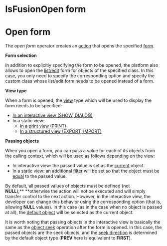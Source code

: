 # lsFusionOpen form

# Open form

The *open form* operator creates an [action](lsFusionActions.md) that opens the specified [form](lsFusionForms.md).

**Form selection**

In addition to explicitly specifying the form to be opened, the platform also allows to open the [list/edit](Interactive-view_1573071.html#Interactiveview-edtClass) form for objects of the specified class. In this case, you only need to specify the corresponding option and specify the custom class whose list/edit form needs to be opened instead of a form.

**View type**

When a form is opened, the [view](lsFusionForm_views.md) type which will be used to display the form needs to be specified:

-   [In an interactive view (SHOW, DIALOG)](lsFusionIn_an_interactive_view_SHOW_DIALOG_.md)
-   In a static view:
    -   [In a print view (PRINT)](lsFusionIn_a_print_view_PRINT_.md)
    -   [In a structured view (EXPORT, IMPORT)](lsFusionIn_a_structured_view_EXPORT_IMPORT_.md)

**Passing objects**

When you open a form, you can pass a value for each of its objects from the calling context, which will be used as follows depending on the view:

-   In interactive view: the passed value is set as the [current](Form-structure_1573069.html#Formstructure-currentObject) object.
-   In a static view: an additional [filter](Form-structure_1573069.html#Formstructure-filters) will be set so that the object must be [equal](lsFusionComparison_operators_=_..._.md) to the passed value.

By default, all passed values of objects must be defined (not **NULL**);** **otherwise the action will not be executed and will simply transfer control to the next action. However, in the interactive view, the developer can change this behavior using the corresponding option (that is, allowing **NULL** values). In this case (as in the case when no object is passed at all), the [default object](Interactive-view_1573071.html#Interactiveview-defaultobject) will be selected as the current object. 

It is worth noting that passing objects in the interactive view is basically the same as the [object seek](lsFusionSearch_SEEK_.md) operation after the form is opened. In this case, the passed objects are the seek objects, and the [seek direction](5832724.html#Search(SEEK)-direction) is determined by the default object type (**PREV** here is equivalent to **FIRST**).
